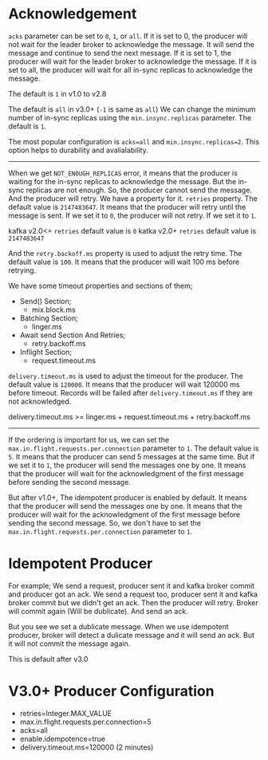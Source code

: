 # Acknowledgement
`acks` parameter can be set to `0`, `1`, or `all`. 
If it is set to 0, the producer will not wait for the leader broker to acknowledge the message. It will send the message and continue to send the next message. If it is set to 1, the producer will wait for the leader broker to acknowledge the message. If it is set to all, the producer will wait for all in-sync replicas to acknowledge the message.

The default is `1` in v1.0 to v2.8

The default is `all` in v3.0+ (`-1` is same as `all`)
We can change the minimum number of in-sync replicas using the `min.insync.replicas` parameter. The default is `1`.


The most popular configuration is `acks=all` and `min.insync.replicas=2`. This option helps to durability and avalialability.

---

When we get `NOT_ENOUGH_REPLICAS` error, it means that the producer is waiting for the in-sync replicas to acknowledge the message. But the in-sync replicas are not enough. So, the producer cannot send the message. And the producer will retry. We have a property for it. `retries` property. The default value is `2147483647`. It means that the producer will retry until the message is sent. If we set it to `0`, the producer will not retry. If we set it to `1`.

kafka v2.0<= `retries` default value is `0`
katka v2.0+ `retries` default value is `2147483647`

And the `retry.backoff.ms` property is used to adjust the retry time. The default value is `100`. It means that the producer will wait 100 ms before retrying.

We have some timeout properties and sections of them;

- Send() Section;
  - mix.block.ms
- Batching Section;
  - linger.ms
- Await send Section And Retries;
  - retry.backoff.ms
- Inflight Section;
  - request.timeout.ms

`delivery.timeout.ms` is used to adjust the timeout for the producer. The default value is `120000`. It means that the producer will wait 120000 ms before timeout.
Records will be failed after `delivery.timeout.ms` if they are not acknowledged.

delivery.timeout.ms >= linger.ms + request.timeout.ms + retry.backoff.ms

---

If the ordering is important for us, we can set the `max.in.flight.requests.per.connection` parameter to `1`. The default value is `5`. It means that the producer can send 5 messages at the same time. But if we set it to `1`, the producer will send the messages one by one. It means that the producer will wait for the acknowledgment of the first message before sending the second message.

But after v1.0+, The idempotent producer is enabled by default. It means that the producer will send the messages one by one. It means that the producer will wait for the acknowledgment of the first message before sending the second message. So, we don't have to set the `max.in.flight.requests.per.connection` parameter to `1`.


# Idempotent Producer
For example;
We send a request, producer sent it and kafka broker commit and producer got an ack.
We send a request too, producer sent it and kafka broker commit but we didn't get an ack. Then the producer will retry. Broker will commit again (Will be dublicate). And send an ack.

But you see we set a dublicate message. When we use idempotent producer, broker will detect a dulicate message and it will send an ack. But it will not commit the message again.

This is default after v3.0

# V3.0+ Producer Configuration
- retries=Integer.MAX_VALUE
- max.in.flight.requests.per.connection=5
- acks=all
- enable.idempotence=true
- delivery.timeout.ms=120000 (2 minutes)